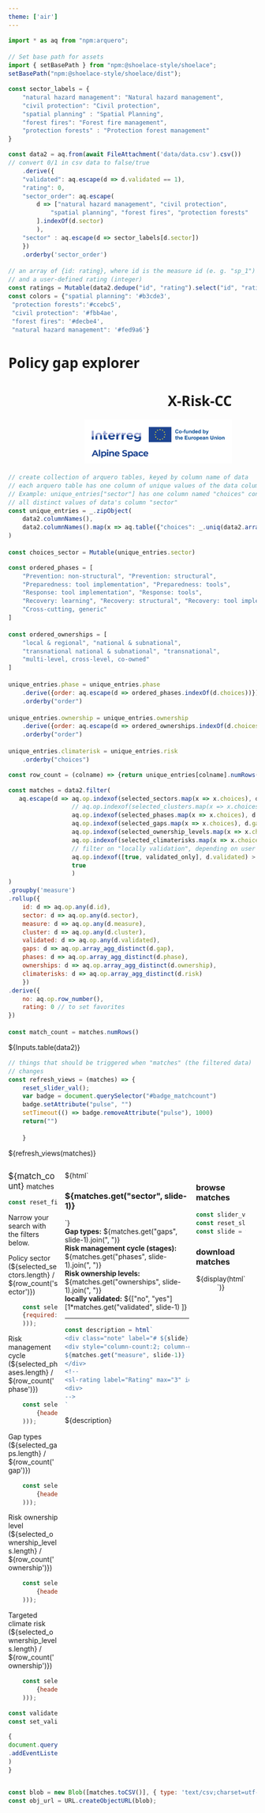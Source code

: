 ```yaml
---
theme: ['air']
---
```


<link rel="stylesheet" href="custom.css">
<link rel="stylesheet" href="assets/shoelace-light.css">

<script defer src="assets/fontawesome/fontawesome.js"></script>
<script defer src="assets/fontawesome/solid.js"></script>

```js   
import * as aq from "npm:arquero";

// Set base path for assets
import { setBasePath } from "npm:@shoelace-style/shoelace";
setBasePath("npm:@shoelace-style/shoelace/dist");

```

```js
const sector_labels = {
    "natural hazard management": "Natural hazard management",
    "civil protection": "Civil protection",
    "spatial planning" : "Spatial Planning",
    "forest fires": "Forest fire management", 
    "protection forests" : "Protection forest management"
}
```

```js
const data2 = aq.from(await FileAttachment('data/data.csv').csv())
// convert 0/1 in csv data to false/true
    .derive({
    "validated": aq.escape(d => d.validated == 1),
    "rating": 0,    
    "sector_order": aq.escape(
        d => ["natural hazard management", "civil protection",
            "spatial planning", "forest fires", "protection forests"
        ].indexOf(d.sector)
        ),
    "sector" : aq.escape(d => sector_labels[d.sector])
    })
    .orderby('sector_order')

// an array of {id: rating}, where id is the measure id (e. g. "sp_1")
// and a user-defined rating (integer)
const ratings = Mutable(data2.dedupe("id", "rating").select("id", "rating").objects())
const colors = {"spatial planning": '#b3cde3',
 "protection forests":'#ccebc5',
 "civil protection": '#fbb4ae',
 "forest fires": '#decbe4',
 "natural hazard management": '#fed9a6'}
```


<div class="grid grid-cols-4" style="width:90%; font-family:sans; align-items:start">
  <div class="grid-colspan-2"><h1>Policy gap explorer</h1></div>
  <div style="text-align:right"><h1 style="align:middle">X-Risk-CC</h1></div>
  <div style="text-align:right"><img src="assets/ASP_21-27_Logo-Standard.png" width="300"></div>
</div>


```js
// create collection of arquero tables, keyed by column name of data
// each arquero table has one column of unique values of the data column
// Example: unique_entries["sector"] has one column named "choices" containing
// all distinct values of data's column "sector"
const unique_entries = _.zipObject(
    data2.columnNames(),
    data2.columnNames().map(x => aq.table({"choices": _.uniq(data2.array(x))}))
)

const choices_sector = Mutable(unique_entries.sector)
```

```js
const ordered_phases = [
    "Prevention: non-structural", "Prevention: structural",
	"Preparedness: tool implementation", "Preparedness: tools",
	"Response: tool implementation", "Response: tools",
	"Recovery: learning", "Recovery: structural", "Recovery: tool implementation",
    "Cross-cutting, generic"
]

const ordered_ownerships = [
    "local & regional", "national & subnational",
    "transnational national & subnational", "transnational", 
    "multi-level, cross-level, co-owned"    
]

unique_entries.phase = unique_entries.phase
    .derive({order: aq.escape(d => ordered_phases.indexOf(d.choices))})
    .orderby("order")

unique_entries.ownership = unique_entries.ownership
    .derive({order: aq.escape(d => ordered_ownerships.indexOf(d.choices))})
    .orderby("order")

unique_entries.climaterisk = unique_entries.risk
    .orderby("choices")

```

```js
const row_count = (colname) => {return unique_entries[colname].numRows()}
```

```js
const matches = data2.filter(
   aq.escape(d => aq.op.indexof(selected_sectors.map(x => x.choices), d.sector) > -1 &
                  // aq.op.indexof(selected_clusters.map(x => x.choices), d.cluster) > -1 &
                  aq.op.indexof(selected_phases.map(x => x.choices), d.phase) > -1 &
                  aq.op.indexof(selected_gaps.map(x => x.choices), d.gap) > -1 &
                  aq.op.indexof(selected_ownership_levels.map(x => x.choices), d.ownership) > -1 &
                  aq.op.indexof(selected_climaterisks.map(x => x.choices), d.risk) > -1 &
                  // filter on "locally validation", depending on user's choice (switch)
                  aq.op.indexof([true, validated_only], d.validated) > -1 &
                  true
                  )
)
.groupby('measure')
.rollup({
    id: d => aq.op.any(d.id),
    sector: d => aq.op.any(d.sector),
    measure: d => aq.op.any(d.measure),
    cluster: d => aq.op.any(d.cluster),
    validated: d => aq.op.any(d.validated),
    gaps: d => aq.op.array_agg_distinct(d.gap),
    phases: d => aq.op.array_agg_distinct(d.phase),
    ownerships: d => aq.op.array_agg_distinct(d.ownership),
    climaterisks: d => aq.op.array_agg_distinct(d.risk)
    })
.derive({
    no: aq.op.row_number(),
    rating: 0 // to set favorites
})

const match_count = matches.numRows()

```

${Inputs.table(data2)}


```js
// things that should be triggered when "matches" (the filtered data)
// changes
const refresh_views = (matches) => {
    reset_slider_val(); 
    var badge = document.querySelector("#badge_matchcount")
    badge.setAttribute("pulse", "")
    setTimeout(() => badge.removeAttribute("pulse"), 1000)    
    return("")
    
    }
```

<!-- doesn't display anything but listens to changes in "matches": -->
<span>${refresh_views(matches)}</span>


<div style="display:grid;
    grid-template-columns: 20% 50% 20%;
    gap:1em;">
    <div><!-- first row, left column --></div>
    <!-- center column: -->
    <div>
</div>

<div></div><!-- first row, right column -->

<!-- second row, left column: -->



<div>
<sl-badge id="badge_matchcount" variant="success" pill style="font-size:larger">
${match_count}</sl-badge> matches

<div class="card">


```js
const reset_filters = view(Inputs.button(html`<span class="fas fa-slash" data-fa-mask="fas fa-filter" data-fa-transform="up-2.5"></span> clear filters`))
```
Narrow your search with the filters below.

<sl-details>
    <div slot="summary">Policy sector (${selected_sectors.length} / ${row_count('sector')})</div>
    

```js
    const selected_sectors = (reset_filters, view(Inputs.table(unique_entries.sector, 
    {required: true, header: {choices: "Policy sector"}}
    ))); 
```  

</sl-details>
<sl-details>
    <div slot="summary">Risk management cycle (${selected_phases.length} / ${row_count('phase')})</div>
        <div class="grid-cols-2">

```js
    const selected_phases = (reset_filters, view(Inputs.table(unique_entries.phase,
        {header: {choices: "Risk management cycle"}, columns: ["choices"]}
    )));  
```

</div>
</sl-details>
<sl-details>
    <div slot="summary">Gap types (${selected_gaps.length} / ${row_count('gap')})</div>   

```js
    const selected_gaps = (reset_filters, view(Inputs.table(unique_entries.gap,
        {header: {choices: "Gap types"}}
    )));
```
</sl-details>
<sl-details>
    <div slot="summary">Risk ownership level
     (${selected_ownership_levels.length} / ${row_count('ownership')})
     </div>   

```js
    const selected_ownership_levels = (reset_filters, view(Inputs.table(unique_entries.ownership,
        {header: {choices: "Risk ownership level"}, columns:["choices"]}
    ))); 
```
</sl-details>
<sl-details>
    <div slot="summary">Targeted climate risk
     (${selected_ownership_levels.length} / ${row_count('ownership')})
     </div>   

```js
    const selected_climaterisks = (reset_filters, view(Inputs.table(unique_entries.climaterisk,
        {header: {choices: "Climate risk"}, columns:["choices"]}
    ))); 
```
</sl-details>


<sl-switch help-text="locally validated measures only" id="switch_validation"></sl-switch>
</div> <!-- end of left filter card -->


```js
const validated_only = Mutable(false)
const set_validated_only = (x) => {validated_only.value = x;}
```

```js
{
document.querySelector("#switch_validation")
.addEventListener("sl-change", e => {set_validated_only(e.target.checked); return ("")}
)
}
```

</div>
  <!-- center column -->

  <div>
        <div class="grid grid-cols-2">
            ${html`<div >
            <h3><tag style="background-color: ${colors[matches.get('sector', slide-1)]} !important">${matches.get("sector", slide-1)}</tag></h3>
            </div>
            `}
            <!-- <div class="brief">
                <dl>    
                    <dt>gaps:</dt><dd>${matches.get("gaps", slide)}</dd>
                    <dt>phases:</dt><dd>${matches.get("phases", slide).join(", ")}</dd>
                    <dt>phase categories:</dt><dd>${matches.get("phase_categories", slide).join(",  ")}</dd>
                    <dt>locally validated:</dt><dd>${["no", "yes"][Boolean(matches.get("validated", slide))]}</dd>    
                </dl>  
            </div> -->
        </div>
        <div class="grid grid-cols-4 brief">        
        <div><strong>Gap types:</strong> ${matches.get("gaps", slide-1).join(", ")}</div>
        <div><strong>Risk management cycle (stages):</strong> ${matches.get("phases", slide-1).join(", ")}</div>
        <div><strong>Risk ownership levels:</strong> ${matches.get("ownerships", slide-1).join(", ")}</div>
        <div><strong>locally validated:</strong> ${["no", "yes"][1*matches.get("validated", slide-1)    ]}</div>
        </div>
    <hr/>

```js
const description = html`
<div class="note" label="# ${slide}">
<div style="column-count:2; column-gap: 5rem">
${matches.get("measure", slide-1)}
</div>
<!--
<sl-rating label="Rating" max="3" id="rate_${matches.get("id", slide-1)}"></sl-rating>
<div>
-->
`
```

${description}
</div>
<!-- right column -->
<div>
    <div class="card">
    <h3>browse matches</h3>

```js
const slider_val = Mutable(1)
const reset_slider_val = () => slider_val.value = 1
const slide = view(Inputs.range([1, match_count], {value: slider_val.value, step: 1}))
```


</div>
    <div class="card">
        <h3>download matches</h3>
        <div style="text-align:center">
            ${display(html`<sl-button aria-label="download suggestions" size="large" href="${obj_url}" download="result" circle><i class="fa fa-download"></i></sl-button>`)}
        </div>
    </div>
</div>

</div>




<div class="grid grid-cols-1">

</div>



```js
const blob = new Blob([matches.toCSV()], { type: 'text/csv;charset=utf-8,' });
const obj_url = URL.createObjectURL(blob);
```

